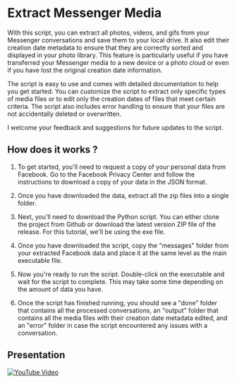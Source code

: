 
# Extract Messenger Media

With this script, you can extract all photos, videos, and gifs from your Messenger conversations and save them to your local drive. It also edit their creation date metadata to ensure that they are correctly sorted and displayed in your photo library. This feature is particularly useful if you have transferred your Messenger media to a new device or a photo cloud or even if you have lost the original creation date information.

The script is easy to use and comes with detailed documentation to help you get started. You can customize the script to extract only specific types of media files or to edit only the creation dates of files that meet certain criteria. The script also includes error handling to ensure that your files are not accidentally deleted or overwritten.

I welcome your feedback and suggestions for future updates to the script.

## How does it works ?

1.  To get started, you'll need to request a copy of your personal data from Facebook. Go to the Facebook Privacy Center and follow the instructions to download a copy of your data in the JSON format.
    
2.  Once you have downloaded the data, extract all the zip files into a single folder.
    
3.  Next, you'll need to download the Python script. You can either clone the project from Github or download the latest version ZIP file of the release. For this tutorial, we'll be using the exe file.
    
4.  Once you have downloaded the script, copy the "messages" folder from your extracted Facebook data and place it at the same level as the main executable file.
    
5.  Now you're ready to run the script. Double-click on the executable and wait for the script to complete. This may take some time depending on the amount of data you have.
    
6.  Once the script has finished running, you should see a "done" folder that contains all the processed conversations, an "output" folder that contains all the media files with their creation date metadata edited, and an "error" folder in case the script encountered any issues with a conversation.

## Presentation
[![YouTube Video](https://i.imgur.com/3ACqlg1.png)](https://www.youtube.com/watch?v=DplYiPPI7TQ)
